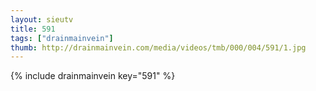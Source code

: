 ```yaml
--- 
layout: sieutv
title: 591
tags: ["drainmainvein"]
thumb: http://drainmainvein.com/media/videos/tmb/000/004/591/1.jpg
---
```

{% include drainmainvein key="591" %} 
